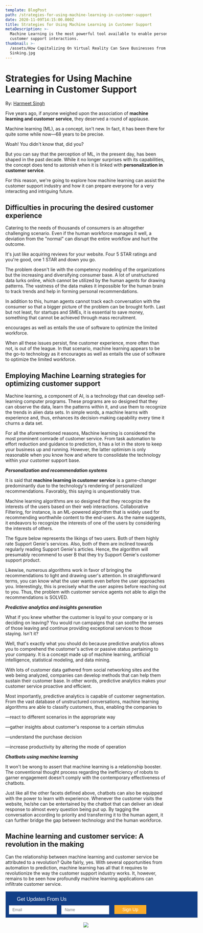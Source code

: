 ```yaml
---
template: BlogPost
path: /strategies-for-using-machine-learning-in-customer-support
date: 2020-11-09T14:15:00.000Z
title: Strategies for Using Machine Learning in Customer Support
metaDescription: >-
  Machine Learning is the most powerful tool available to enable personalized
  customer support interactions. 
thumbnail: >-
  /assets/How Capitalizing On Virtual Reality Can Save Businesses from
  Sinking.jpg
---
```

# Strategies for Using Machine Learning in Customer Support

By: [Harmeet Singh](https://www.linkedin.com/in/harmeet-singh-402aa3160)

Five years ago, if anyone weighed upon the association of **machine learning and customer service**, they deserved a round of applause.

Machine learning (ML), as a concept, isn't new. In fact, it has been there for quite some while now—68 years to be precise. 

Woah! You didn't know that, did you? 

But you can say that the perception of ML, in the present day, has been shaped in the past decade. While it no longer surprises with its capabilities, the concept does tend to astonish when it is linked with **personalization in customer service**. 

For this reason, we're going to explore how machine learning can assist the customer support industry and how it can prepare everyone for a very interacting and intriguing future. 



## Difficulties in procuring the desired customer experience

Catering to the needs of thousands of consumers is an altogether challenging scenario. Even if the human workforce manages it well, a deviation from the "normal" can disrupt the entire workflow and hurt the outcome. 

It's just like acquiring reviews for your website. Four 5 STAR ratings and you're good, one 1 STAR and down you go. 

The problem doesn't lie with the competency modeling of the organizations but the increasing and diversifying consumer base. A lot of unstructured data lurks online, which cannot be utilized by the human agents for drawing patterns. The vastness of the data makes it impossible for the human brain to track trends and help in forming personal recommendations. 

In addition to this, human agents cannot track each conversation with the consumer so that a bigger picture of the problem can be brought forth. Last but not least, for startups and SMEs, it is essential to save money, something that cannot be achieved through mass recruitment. 

encourages as well as entails the use of software to optimize the limited workforce. 

When all these issues persist, fine customer experience, more often than not, is out of the league. In that scenario, machine learning appears to be the go-to technology as it encourages as well as entails the use of software to optimize the limited workforce.

 

## Employing Machine Learning strategies for optimizing customer support

Machine learning, a component of AI, is a technology that can develop self-learning computer programs. These programs are so designed that they can observe the data, learn the patterns within it, and use them to recognize the trends in alien data sets. In simple words, a machine learns with experience and, thus, enhances its decision-making capability every time it churns a data set. 

For all the aforementioned reasons, Machine learning is considered the most prominent comrade of customer service. From task automation to effort reduction and guidance to prediction, it has a lot in the store to keep your business up and running. However, the latter optimism is only reasonable when you know how and where to consolidate the technology within your customer support base. 

_**Personalization and recommendation systems**_

It is said that **machine learning in customer service** is a game-changer predominantly due to the technology's rendering of personalized recommendations. Favorably, this saying is unquestionably true. 

Machine learning algorithms are so designed that they recognize the interests of the users based on their web interactions. Collaborative Filtering, for instance, is an ML-powered algorithm that is widely used for recommending worthwhile content to the end-users. As the name suggests, it endeavors to recognize the interests of one of the users by considering the interests of others. 

The figure below represents the likings of two users. Both of them highly rate Support Genie's services. Also, both of them are inclined towards regularly reading Support Genie's articles. Hence, the algorithm will presumably recommend to user B that they try Support Genie's customer support product.

Likewise, numerous algorithms work in favor of bringing the recommendations to light and drawing user's attention. In straightforward terms, you can know what the user wants even before the user approaches you. Interestingly, this is precisely what the user aspires before reaching out to you. Thus, the problem with customer service agents not able to align the recommendations is SOLVED. 

_**Predictive analytics and insights generation**_

What if you knew whether the customer is loyal to your company or is deciding on leaving? You would run campaigns that can soothe the senses of those leaving and continue providing exceptional services to those staying. Isn't it? 

Well, that's exactly what you should do because predictive analytics allows you to comprehend the customer's active or passive status pertaining to your company. It is a concept made up of machine learning, artificial intelligence, statistical modeling, and data mining. 

With lots of customer data gathered from social networking sites and the web being analyzed, companies can develop methods that can help them sustain their customer base. In other words, predictive analytics makes your customer service proactive and efficient. 

Most importantly, predictive analytics is capable of customer segmentation. From the vast database of unstructured conversations, machine learning algorithms are able to classify customers, thus, enabling the companies to 

—react to different scenarios in the appropriate way

—gather insights about customer's response to a certain stimulus

—understand the purchase decision 

—increase productivity by altering the mode of operation

_**Chatbots using machine learning**_

It won't be wrong to assert that machine learning is a relationship booster. The conventional thought process regarding the inefficiency of robots to garner engagement doesn't comply with the contemporary effectiveness of chatbots. 

Just like all the other facets defined above, chatbots can also be equipped with the power to learn with experience. Whenever the customer visits the website, he/she can be entertained by the chatbot that can deliver an ideal response to almost every question being put up. By tagging the conversation according to priority and transferring it to the human agent, it can further bridge the gap between technology and the human workforce.



## Machine learning and customer service: A revolution in the making

Can the relationship between machine learning and customer service be attributed to a revolution? Quite fairly, yes. With several opportunities from automation to prediction, machine learning has all that it requires to revolutionize the way the customer support industry works. It, however, remains to be seen how profoundly machine learning applications can infiltrate customer service.

<!--Zoho Campaigns Web-Optin Form's Header Code Starts Here-->

<script type="text/javascript" src="https://publ.maillist-manage.com/js/optin.min.js" onload="setupSF('sfa3e251e879e810faf1fdd388070fea6dae6364a62834cb22','ZCFORMVIEW',false,'light',false,'0')"></script>

<script type="text/javascript">
	function runOnFormSubmit_sfa3e251e879e810faf1fdd388070fea6dae6364a62834cb22(th){
		/*Before submit, if you want to trigger your event, "include your code here"*/
	};
</script>

<style>
.quick_form_5_css * {
    -webkit-box-sizing: border-box !important;
    -moz-box-sizing: border-box !important;
    box-sizing: border-box !important;
    overflow-wrap: break-word
}
@media only screen and (max-width: 600px) {.quick_form_5_css[name="SIGNUP_BODY"] { width: 100% !important; min-width: 100% !important; margin: 0px auto !important; padding: 0px !important } .SIGNUP_FLD { width: 90% !important; margin: 10px 5% !important; padding: 0px !important } .SIGNUP_FLD input { margin: 0 !important } }
</style>

<!--Zoho Campaigns Web-Optin Form's Header Code Ends Here--><!--Zoho Campaigns Web-Optin Form Starts Here-->

<div id="sfa3e251e879e810faf1fdd388070fea6dae6364a62834cb22" data-type="signupform" style="opacity: 1;">
	<div id="customForm">
		<div class="quick_form_5_css" style="background-color: rgb(18, 63, 135); z-index: 2; font-family: Arial; border: 1px solid rgb(206, 206, 206); overflow: hidden; width: 600px" name="SIGNUP_BODY">
			<div>
				<div style="font-size: 16px; font-family: Arial; font-weight: normal; color: rgb(255, 255, 255); text-align: left; padding: 15px 35px 5px; display: block; box-sizing: border-box; background-color: rgb(18, 63, 135); height: 28px; width: 382px" id="SIGNUP_HEADING">Get Updates From Us</div>
				<div style="position:relative;">
					<div id="Zc_SignupSuccess" style="display:none;position:absolute;margin-left:4%;width:90%;background-color: white; padding: 3px; border: 3px solid rgb(194, 225, 154);  margin-top: 10px;margin-bottom:10px;word-break:break-all">
						<table width="100%" cellpadding="0" cellspacing="0" border="0">
							<tbody>
								<tr>
									<td width="10%">
										<img class="successicon" src="https://publ.maillist-manage.com/images/challangeiconenable.jpg" align="absmiddle">
									</td>
									<td>
										<span id="signupSuccessMsg" style="color: rgb(73, 140, 132); font-family: sans-serif; font-size: 14px;word-break:break-word">&nbsp;&nbsp;Thank you for Signing Up</span>
									</td>
								</tr>
							</tbody>
						</table>
					</div>
				</div>
				<form method="POST" id="zcampaignOptinForm" style="margin: 0px; width: 100%" action="https://maillist-manage.com/weboptin.zc" target="_zcSignup">
					<div style="background-color: rgb(255, 235, 232); padding: 10px; color: rgb(210, 0, 0); font-size: 11px; margin: 20px 10px 0px; border: 1px solid rgb(255, 217, 211); opacity: 1; display: none" id="errorMsgDiv">Please correct the marked field(s) below.</div>
					<div style="position: relative; margin: 15px 0 10px 10px; width: 150px; height: 28px; display: inline-block" class="SIGNUP_FLD">
						<div id="Zc_SignupSuccess" style="position: absolute; width: 87%; background-color: white; padding: 3px; border: 3px solid rgb(194, 225, 154); margin-bottom: 10px; word-break: break-all; opacity: 1; display: none">
							<div style="width: 20px; padding: 5px; display: table-cell">
								<img class="successicon" src="https://campaigns.zoho.com/images/challangeiconenable.jpg" style="width: 20px">
							</div>
							<div style="display: table-cell">
								<span id="signupSuccessMsg" style="color: rgb(73, 140, 132); font-family: sans-serif; font-size: 14px; line-height: 30px; display: block"></span>
							</div>
						</div>
						<input type="text" style="font-size: 12px; border-width: 1px; border-color: rgb(214, 205, 205); border-style: solid; width: 100%; height: 100%; z-index: 4; outline: none; padding: 5px 10px; color: rgb(113, 106, 106); text-align: left; font-family: &quot;Arial&quot;; border-radius: 0px; background-color: rgb(255, 255, 255); box-sizing: border-box" placeholder="Email" changeitem="SIGNUP_FORM_FIELD" name="CONTACT_EMAIL" id="EMBED_FORM_EMAIL_LABEL">
					</div>
					<div style="position: relative; margin: 15px 0 10px 10px; width: 150px; height: 28px; display: inline-block" class="SIGNUP_FLD">
						<input type="text" style="font-size: 12px; border-width: 1px; border-color: rgb(214, 205, 205); border-style: solid; width: 100%; height: 100%; z-index: 4; outline: none; padding: 5px 10px; color: rgb(113, 106, 106); text-align: left; font-family: &quot;Arial&quot;; border-radius: 0px; background-color: rgb(255, 255, 255); box-sizing: border-box" placeholder="Name" changeitem="SIGNUP_FORM_FIELD" name="LASTNAME" id="EMBED_FORM_NAME_LABEL">
					</div>
					<div style="position: relative; width: 100px; height: 28px; margin: 0 0 10px 12px; display: inline-block" class="SIGNUP_FLD">
						<input type="button" style="text-align: center; width: 100%; height: 100%; z-index: 5; border: 0px; color: rgb(255, 255, 255); cursor: pointer; outline: none; font-size: 14px; background-color: rgb(251, 172, 41); border-radius: 1px" name="SIGNUP_SUBMIT_BUTTON" id="zcWebOptin" value="Sign Up">
					</div>
					<input type="hidden" id="fieldBorder" value="">
					<input type="hidden" id="submitType" name="submitType" value="optinCustomView">
					<input type="hidden" id="emailReportId" name="emailReportId" value="">
					<input type="hidden" id="formType" name="formType" value="QuickForm">
					<input type="hidden" name="zx" id="cmpZuid" value="143747f2">
					<input type="hidden" name="zcvers" value="3.0">
					<input type="hidden" name="oldListIds" id="allCheckedListIds" value="">
					<input type="hidden" id="mode" name="mode" value="OptinCreateView">
					<input type="hidden" id="zcld" name="zcld" value="12e8c5ebfb8d359b">
					<input type="hidden" id="document_domain" value="">
					<input type="hidden" id="zc_Url" value="publ.maillist-manage.com">
					<input type="hidden" id="new_optin_response_in" value="0">
					<input type="hidden" id="duplicate_optin_response_in" value="0">
					<input type="hidden" name="zc_trackCode" id="zc_trackCode" value="ZCFORMVIEW">
					<input type="hidden" id="zc_formIx" name="zc_formIx" value="a3e251e879e810faf1fdd388070fea6dae6364a62834cb22">
					<input type="hidden" id="viewFrom" value="URL_ACTION">
					<span style="display: none" id="dt_CONTACT_EMAIL">1,true,6,Contact Email,2</span>
					<span style="display: none" id="dt_FIRSTNAME">1,false,1,First Name,2</span>
					<span style="display: none" id="dt_LASTNAME">1,false,1,Last Name,2</span>
				</form>
			</div>
		</div>
	</div>
	<img src="https://publ.maillist-manage.com/images/spacer.gif" id="refImage" onload="referenceSetter(this)" style="display:none;">
</div>
<input type="hidden" id="signupFormType" value="QuickForm_Horizontal">
<div id="zcOptinOverLay" oncontextmenu="return false" style="display:none;text-align: center; background-color: rgb(0, 0, 0); opacity: 0.5; z-index: 100; position: fixed; width: 100%; top: 0px; left: 0px; height: 988px;"></div>
<div id="zcOptinSuccessPopup" style="display:none;z-index: 9999;width: 800px; height: 40%;top: 84px;position: fixed; left: 26%;background-color: #FFFFFF;border-color: #E6E6E6; border-style: solid; border-width: 1px;  box-shadow: 0 1px 10px #424242;padding: 35px;">
	<span style="position: absolute;top: -16px;right:-14px;z-index:99999;cursor: pointer;" id="closeSuccess">
		<img src="https://publ.maillist-manage.com/images/videoclose.png">
	</span>
	<div id="zcOptinSuccessPanel"></div>
</div>

<!--Zoho Campaigns Web-Optin Form Ends Here-->

<p>

<center><a href="https://www.linkedin.com/in/harmeetwrites/"><img src="https://i.ibb.co/NKNFNVS/harmeet-singh-support-genie-linkedin-profile-400x.png" ></a>
